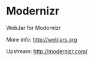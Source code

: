 Modernizr
=========

WebJar for Modernizr

More info: http://webjars.org

Upstream: http://modernizr.com/